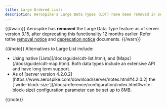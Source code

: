 ```yaml
---
title: Large Ordered Lists
description: Aerospike's Large Data Types (LDT) have been removed in server version 3.15. Alternatives include using the native List and Map data types.
---
```


{{#warn}}
Aerospike has **removed** the Large Data Type feature as of server version 3.15, after deprecating this functionality 12 months earlier. Refer tothe [removal notice](https://www.aerospike.com/blog/aerospike-removed-large-data-type-ldt-feature/) and [deprecation notice](https://www.aerospike.com/blog/aerospike-ldt) documents.
{{/warn}}

{{#note}}
Alternatives to Large List include:
<ul>
 <li>Using native [Lists](/docs/guide/cdt-list.html), and [Maps](/docs/guide/cdt-map.html). Both data types include an extensive API and have long term support.</li>
 <li>As of [server version 4.2.0.2](https://www.aerospike.com/download/server/notes.html#4.2.0.2) the [`write-block-size`](/docs/reference/configuration/index.html#write-block-size) configuration parameter can be set up to 8MB.</li>
</ul>
{{/note}}

